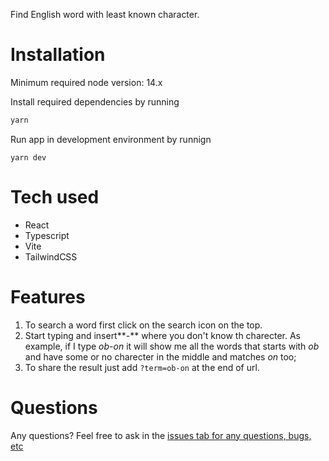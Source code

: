 Find English word with least known character.

# Installation
Minimum required node version: 14.x

Install required dependencies by running
```sh
yarn
```

Run app in development environment by runnign
```
yarn dev
```

# Tech used

 - React
 - Typescript
 - Vite
 - TailwindCSS

# Features

1. To search a word first click on the search icon on the top.
2. Start typing and insert**-** where you don't know th charecter. As example, if I type *ob-on* it will show me all the words that starts with *ob* and have some or no charecter in the middle and matches *on* too;
3. To share the result just add `?term=ob-on` at the end of url.

# Questions
Any questions? Feel free to ask in the [issues tab for any questions, bugs, etc](https://github.com/HazzazBinFaiz/word-finder-web/issues)
